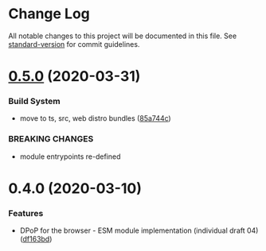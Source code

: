 # Change Log

All notable changes to this project will be documented in this file. See [standard-version](https://github.com/conventional-changelog/standard-version) for commit guidelines.

# [0.5.0](https://github.com/panva/dpop.js/compare/v0.4.0...v0.5.0) (2020-03-31)


### Build System

* move to ts, src, web distro bundles ([85a744c](https://github.com/panva/dpop.js/commit/85a744c8c118705034ce182f9d618eb87e4e60cd))


### BREAKING CHANGES

* module entrypoints re-defined



# 0.4.0 (2020-03-10)


### Features

* DPoP for the browser - ESM module implementation (individual draft 04) ([df163bd](https://github.com/panva/dpop.js/commit/df163bd0fc0bd4c09f065c2d687f6b78d44f100e))
